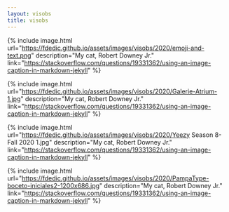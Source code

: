 ```yaml
---
layout: visobs
title: visobs
---
```


{% include image.html url="https://fdedic.github.io/assets/images/visobs/2020/emoji-and-text.png" description="My cat, Robert Downey Jr." link="https://stackoverflow.com/questions/19331362/using-an-image-caption-in-markdown-jekyll" %}

{% include image.html url="https://fdedic.github.io/assets/images/visobs/2020/Galerie-Atrium-1.jpg" description="My cat, Robert Downey Jr." link="https://stackoverflow.com/questions/19331362/using-an-image-caption-in-markdown-jekyll" %}

{% include image.html url="https://fdedic.github.io/assets/images/visobs/2020/Yeezy Season 8-Fall 2020 1.jpg" description="My cat, Robert Downey Jr." link="https://stackoverflow.com/questions/19331362/using-an-image-caption-in-markdown-jekyll" %}

{% include image.html url="https://fdedic.github.io/assets/images/visobs/2020/PampaType-boceto-iniciales2-1200x686.jpg" description="My cat, Robert Downey Jr." link="https://stackoverflow.com/questions/19331362/using-an-image-caption-in-markdown-jekyll" %}
